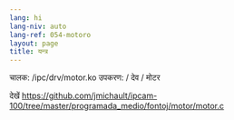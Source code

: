 ```yaml
---
lang: hi
lang-niv: auto
lang-ref: 054-motoro
layout: page
title: यन्त्र
---
```



चालक: /ipc/drv/motor.ko
उपकरण: / देव / मोटर

देखें <https://github.com/jmichault/ipcam-100/tree/master/programada_medio/fontoj/motor/motor.c>


